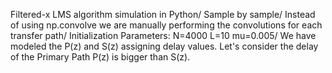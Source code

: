 Filtered-x LMS algorithm simulation in Python/
Sample by sample/
Instead of using np.convolve we are manually performing the convolutions for each transfer path/
Initialization Parameters:
N=4000
L=10
mu=0.005/
We have modeled the P(z) and S(z) assigning delay values.
Let's consider the delay of the Primary Path P(z) is bigger than S(z).


